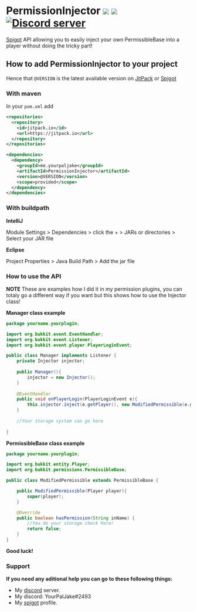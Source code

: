 # PermissionInjector [![](https://jitpack.io/v/me.yourpaljake/PermissionInjector.svg?style=flat-square)](https://jitpack.io/#me.yourpaljake/PermissionInjector) [![](https://img.shields.io/badge/Spigot-v1.0-brightgreen.svg?style=flat-square)](https://www.spigotmc.org/resources/permissioninjector.58048/) [![Discord server](https://img.shields.io/badge/Join-YourPalJake%20Coding-7289DA.svg?style=flat-square&logo=discord)](https://discord.gg/7ECY95m)

[Spigot](https://www.spigotmc.org/) API allowing you to easily inject your own PermissibleBase into a player without doing the tricky part!

## How to add PermissionInjector to your project

Hence that `@VERSION` is the latest available version on [JitPack](https://jitpack.io/#me.yourpaljake/PermissionInjector) or [Spigot](https://www.spigotmc.org/resources/permissioninjector.58048/)

### With maven

In your `pom.xml` add
```xml
<repositories>
  <repository>
    <id>jitpack.io</id>
    <url>https://jitpack.io</url>
  </repository>
</repositories>

<dependencies>
  <dependency>
    <groupId>me.yourpaljake</groupId>
    <artifactId>PermissionInjector</artifactId>
    <version>@VERSION</version>
    <scope>provided</scope>
  </dependency>
</dependencies>
```

### With buildpath

**IntelliJ**

Module Settings > Dependencies > click the + > JARs or directories > Select your JAR file


**Eclipse**

Project Properties > Java Build Path > Add the jar file

### How to use the API

**NOTE** These are examples how I did it in my permission plugins, you can totaly go a different way if you want but this shows how to use the Injector class!

**Manager class example**
```java
package yourname.yourplugin;

import org.bukkit.event.EventHandler;
import org.bukkit.event.Listener;
import org.bukkit.event.player.PlayerLoginEvent;

public class Manager implements Listener {
    private Injector injector;
    
    public Manager(){
        injector = new Injector();
    }
    
    @EventHandler
    public void onPlayerLogin(PlayerLoginEvent e){
        this.injector.inject(e.getPlayer(), new ModifiedPermissible(e.getPlayer())); //Inject stuff
    }
    
    //Your storage system can go here
    
}
```

**PermissibleBase class example**
```java
package yourname.yourplugin;

import org.bukkit.entity.Player;
import org.bukkit.permissions.PermissibleBase;

public class ModifiedPermissible extends PermissibleBase {

    public ModifiedPermissible(Player player){
        super(player);
    }

    @Override
    public boolean hasPermission(String inName) {
        //You do your storage check here!
        return false;
    }
}
```

**Good luck!**

### Support
**If you need any aditional help you can go to these following things:**

* My [discord](https://discord.gg/7ECY95m) server.
* My discord: YourPalJake#2493
* My [spigot](https://www.spigotmc.org/members/yourpaljake.34926/) profile.
